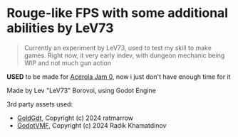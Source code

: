 # Rouge-like FPS with some additional abilities by LeV73

> Currently an experiment by LeV73, used to test my skill to make games. Right now, it very early indev, with dungeon mechanic being WIP and not much gun action

**USED** to be made for [Acerola Jam 0](https://itch.io/jam/acerola-jam-0), now i just don't have enough time for it

Made by Lev "LeV73" Borovoi, using Godot Engine

3rd party assets used:

- [GoldGdt](https://github.com/ratmarrow/GoldGdt), Copyright (c) 2024 ratmarrow
- [GodotVMF](https://github.com/H2xDev/GodotVMF), Copyright (c) 2024 Radik Khamatdinov
